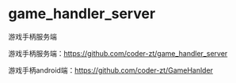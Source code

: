 # game_handler_server
游戏手柄服务端

游戏手柄服务端：https://github.com/coder-zt/game_handler_server

游戏手柄android端：https://github.com/coder-zt/GameHanlder
